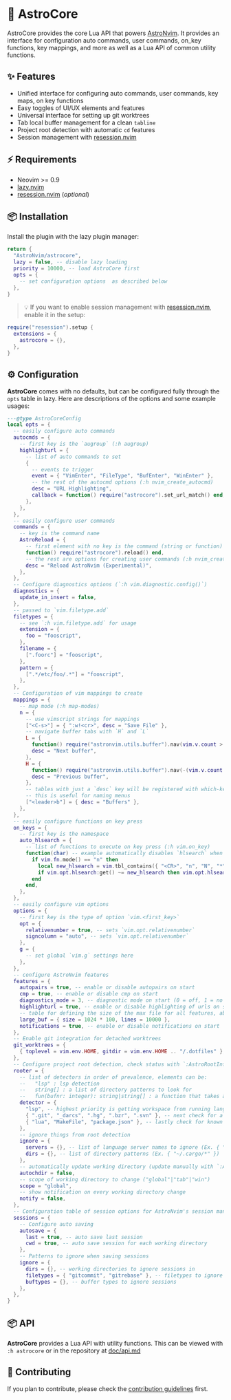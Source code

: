 # 🧰 AstroCore

AstroCore provides the core Lua API that powers [AstroNvim](https://github.com/AstroNvim/AstroNvim). It provides an interface for configuration auto commands, user commands, on_key functions, key mappings, and more as well as a Lua API of common utility functions.

## ✨ Features

- Unified interface for configuring auto commands, user commands, key maps, on key functions
- Easy toggles of UI/UX elements and features
- Universal interface for setting up git worktrees
- Tab local buffer management for a clean `tabline`
- Project root detection with automatic `cd` features
- Session management with [resession.nvim][resession]

## ⚡️ Requirements

- Neovim >= 0.9
- [lazy.nvim](https://github.com/folke/lazy.nvim)
- [resession.nvim][resession] (_optional_)

## 📦 Installation

Install the plugin with the lazy plugin manager:

```lua
return {
  "AstroNvim/astrocore",
  lazy = false, -- disable lazy loading
  priority = 10000, -- load AstroCore first
  opts = {
    -- set configuration options  as described below
  },
}
```

> 💡 If you want to enable session management with [resession.nvim][resession], enable it in the setup:

```lua
require("resession").setup {
  extensions = {
    astrocore = {},
  },
}
```

## ⚙️ Configuration

**AstroCore** comes with no defaults, but can be configured fully through the `opts` table in lazy. Here are descriptions of the options and some example usages:

```lua
---@type AstroCoreConfig
local opts = {
  -- easily configure auto commands
  autocmds = {
    -- first key is the `augroup` (:h augroup)
    highlighturl = {
      -- list of auto commands to set
      {
        -- events to trigger
        event = { "VimEnter", "FileType", "BufEnter", "WinEnter" },
        -- the rest of the autocmd options (:h nvim_create_autocmd)
        desc = "URL Highlighting",
        callback = function() require("astrocore").set_url_match() end,
      },
    },
  },
  -- easily configure user commands
  commands = {
    -- key is the command name
    AstroReload = {
      -- first element with no key is the command (string or function)
      function() require("astrocore").reload() end,
      -- the rest are options for creating user commands (:h nvim_create_user_command)
      desc = "Reload AstroNvim (Experimental)",
    },
  },
  -- Configure diagnostics options (`:h vim.diagnostic.config()`)
  diagnostics = {
    update_in_insert = false,
  },
  -- passed to `vim.filetype.add`
  filetypes = {
    -- see `:h vim.filetype.add` for usage
    extension = {
      foo = "fooscript",
    },
    filename = {
      [".foorc"] = "fooscript",
    },
    pattern = {
      [".*/etc/foo/.*"] = "fooscript",
    },
  },
  -- Configuration of vim mappings to create
  mappings = {
    -- map mode (:h map-modes)
    n = {
      -- use vimscript strings for mappings
      ["<C-s>"] = { ":w!<cr>", desc = "Save File" },
      -- navigate buffer tabs with `H` and `L`
      L = {
        function() require("astronvim.utils.buffer").nav(vim.v.count > 0 and vim.v.count or 1) end,
        desc = "Next buffer",
      },
      H = {
        function() require("astronvim.utils.buffer").nav(-(vim.v.count > 0 and vim.v.count or 1)) end,
        desc = "Previous buffer",
      },
      -- tables with just a `desc` key will be registered with which-key if it's installed
      -- this is useful for naming menus
      ["<leader>b"] = { desc = "Buffers" },
    },
  },
  -- easily configure functions on key press
  on_keys = {
    -- first key is the namespace
    auto_hlsearch = {
      -- list of functions to execute on key press (:h vim.on_key)
      function(char) -- example automatically disables `hlsearch` when not actively searching
        if vim.fn.mode() == "n" then
          local new_hlsearch = vim.tbl_contains({ "<CR>", "n", "N", "*", "#", "?", "/" }, vim.fn.keytrans(char))
          if vim.opt.hlsearch:get() ~= new_hlsearch then vim.opt.hlsearch = new_hlsearch end
        end
      end,
    },
  },
  -- easily configure vim options
  options = {
    -- first key is the type of option `vim.<first_key>`
    opt = {
      relativenumber = true, -- sets `vim.opt.relativenumber`
      signcolumn = "auto", -- sets `vim.opt.relativenumber`
    },
    g = {
      -- set global `vim.g` settings here
    },
  },
  -- configure AstroNvim features
  features = {
    autopairs = true, -- enable or disable autopairs on start
    cmp = true, -- enable or disable cmp on start
    diagnostics_mode = 3, -- diagnostic mode on start (0 = off, 1 = no signs/virtual text, 2 = no virtual text, 3 = off)
    highlighturl = true, -- enable or disable highlighting of urls on start
    -- table for defining the size of the max file for all features, above these limits we disable features like treesitter.
    large_buf = { size = 1024 * 100, lines = 10000 },
    notifications = true, -- enable or disable notifications on start
  },
  -- Enable git integration for detached worktrees
  git_worktrees = {
    { toplevel = vim.env.HOME, gitdir = vim.env.HOME .. "/.dotfiles" },
  },
  -- Configure project root detection, check status with `:AstroRootInfo`
  rooter = {
    -- list of detectors in order of prevalence, elements can be:
    --   "lsp" : lsp detection
    --   string[] : a list of directory patterns to look for
    --   fun(bufnr: integer): string|string[] : a function that takes a buffer number and outputs detected roots
    detector = {
      "lsp", -- highest priority is getting workspace from running language servers
      { ".git", "_darcs", ".hg", ".bzr", ".svn" }, -- next check for a version controlled parent directory
      { "lua", "MakeFile", "package.json" }, -- lastly check for known project root files
    },
    -- ignore things from root detection
    ignore = {
      servers = {}, -- list of language server names to ignore (Ex. { "efm" })
      dirs = {}, -- list of directory patterns (Ex. { "~/.cargo/*" })
    },
    -- automatically update working directory (update manually with `:AstroRoot`)
    autochdir = false,
    -- scope of working directory to change ("global"|"tab"|"win")
    scope = "global",
    -- show notification on every working directory change
    notify = false,
  },
  -- Configuration table of session options for AstroNvim's session management powered by Resession
  sessions = {
    -- Configure auto saving
    autosave = {
      last = true, -- auto save last session
      cwd = true, -- auto save session for each working directory
    },
    -- Patterns to ignore when saving sessions
    ignore = {
      dirs = {}, -- working directories to ignore sessions in
      filetypes = { "gitcommit", "gitrebase" }, -- filetypes to ignore sessions
      buftypes = {}, -- buffer types to ignore sessions
    },
  },
}
```

## 📦 API

**AstroCore** provides a Lua API with utility functions. This can be viewed with `:h astrocore` or in the repository at [doc/api.md](doc/api.md)

[resession]: https://github.com/stevearc/resession.nvim/

## 🚀 Contributing

If you plan to contribute, please check the [contribution guidelines](https://github.com/AstroNvim/.github/blob/main/CONTRIBUTING.md) first.
